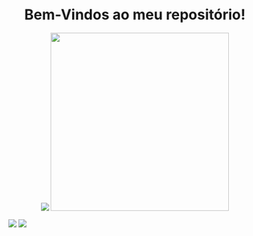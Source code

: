 
<h1 align=center> Bem-Vindos ao meu repositório! </h1>

<div align=center>
  <img src="https://github-readme-stats.vercel.app/api?username=Luis17c&show_icons=true&theme=radical"/>
  <img width=355px src="https://github-readme-stats.vercel.app/api/top-langs/?username=Luis17c&show_icons=true&theme=radical"/>
</div>
  
[<img src="https://img.shields.io/badge/linkedin-%230077B5.svg?&style=for-the-badge&logo=linkedin&logoColor=white" />](https://www.linkedin.com/in/luisclaudioprado/) 
[<img src = "https://img.shields.io/badge/instagram-%23E4405F.svg?&style=for-the-badge&logo=instagram&logoColor=white">](https://www.instagram.com/prado.luisclaudio/)
